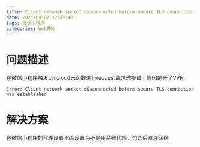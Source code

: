 ```yaml
---
title: Client network socket disconnected before secure TLS connection was established
date: 2021-09-07 12:26:43
tags: 微信小程序
categories: Web开发
---
```

# 问题描述
在微信小程序触发Unicloud云函数进行request请求时报错，原因是开了VPN

```
Error: Client network socket disconnected before secure TLS connection was established
```

# 解决方案
在微信小程序的代理设置里面设置为不是用系统代理，勾选后直连网络